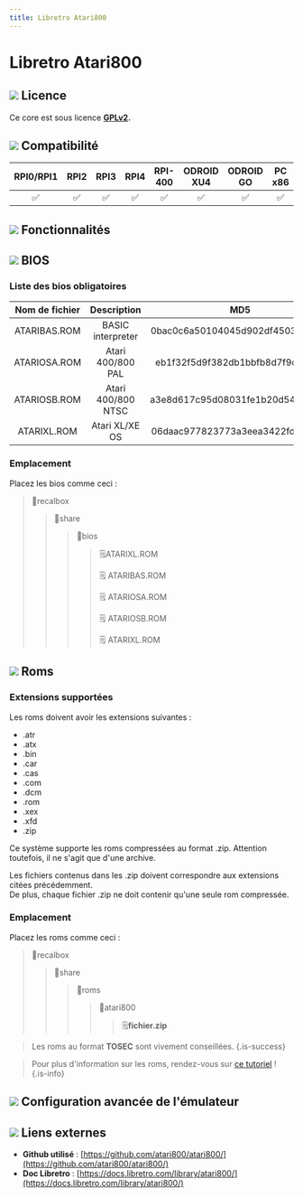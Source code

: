```yaml
---
title: Libretro Atari800
---
```


# Libretro Atari800



## ![](./gerald-g-parchment-background-or-border-5.svg) Licence

Ce core est sous licence [**GPLv2**](https://github.com/atari800/atari800/blob/master/COPYING)**.**

## ![](./compatibility.png) Compatibilité

| RPI0/RPI1 | RPI2 | RPI3 | RPI4 | RPI-400 | ODROID XU4 | ODROID GO | PC x86 | PC X86\_64 |
| :---: | :---: | :---: | :---: | :---: | :---: | :---: | :---: | :---: |
| ✅ | ✅ | ✅ | ✅ | ✅ | ✅ | ✅ | ✅ | ✅ |

## ![](./cogwheel-145804_640.png) Fonctionnalités



## ![](./tqfp32.svg) BIOS

### Liste des bios obligatoires

| Nom de fichier | Description | MD5 | Fourni |
| :---: | :---: | :---: | :---: |
| ATARIBAS.ROM | BASIC interpreter | 0bac0c6a50104045d902df4503a4c30b | ❌ |
| ATARIOSA.ROM | Atari 400/800 PAL | eb1f32f5d9f382db1bbfb8d7f9cb343a | ❌ |
| ATARIOSB.ROM | Atari 400/800 NTSC | a3e8d617c95d08031fe1b20d541434b2 | ❌ |
| ATARIXL.ROM | Atari XL/XE OS | 06daac977823773a3eea3422fd26a703 | ❌ |

### **Emplacement**

Placez les bios comme ceci :

> 📁recalbox
>
> > 📁share
> >
> > > 📁bios
> > >
> > > > 🗒ATARIXL.ROM
> > > >
> > > > 🗒 ATARIBAS.ROM
> > > >
> > > > 🗒 ATARIOSA.ROM
> > > >
> > > > 🗒 ATARIOSB.ROM
> > > >
> > > > 🗒 ATARIXL.ROM

## ![](./rom-30098_640.png) Roms

### **Extensions supportées**

Les roms doivent avoir les extensions suivantes :

* .atr
* .atx
* .bin
* .car
* .cas
* .com
* .dcm
* .rom
* .xex
* .xfd
* .zip

Ce système supporte les roms compressées au format .zip. Attention toutefois, il ne s'agit que d'une archive.

Les fichiers contenus dans les .zip doivent correspondre aux extensions citées précédemment.  
De plus, chaque fichier .zip ne doit contenir qu'une seule rom compressée.

### **Emplacement**

Placez les roms comme ceci : 

> 📁recalbox
>
> > 📁share
> >
> > > 📁roms
> > >
> > > > 📁atari800
> > > >
> > > > > 🗒**fichier.zip**


>Les roms au format **TOSEC** sont vivement conseillées.
{.is-success}


>Pour plus d'information sur les roms, rendez-vous sur [ce tutoriel](/fr/tutoriels/jeux/generalite/les-roms-et-les-isos) !
{.is-info}

## ![](./hammer-28636_640.png) Configuration avancée de l'émulateur



## ![](./kisspng-web-development-world-wide-web-computer-icons-webs-world-wide-web-icon-png-5ab05c24477216.4540070115215073642927.png) Liens externes

* **Github utilisé** : [https://github.com/atari800/atari800/](https://github.com/atari800/atari800/)
* **Doc Libretro** : [https://docs.libretro.com/library/atari800/](https://docs.libretro.com/library/atari800/)


